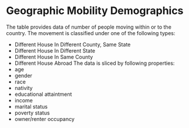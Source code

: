 # Geographic Mobility Demographics
The table provides data of number of people moving within or to the country. The movement is classified under one of the following types:
- Different House In Different County, Same State
- Different House In Different State
- Different House In Same County
- Different House Abroad
The data is sliced by following properties:
- age
- gender
- race
- nativity
- educational attaintment
- income
- marital status
- poverty status
- owner/renter occupancy